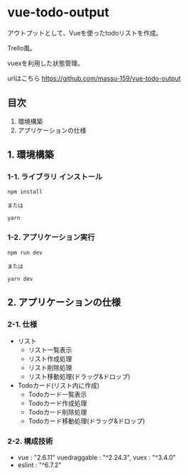 # vue-todo-output
アウトプットとして、Vueを使ったtodoリストを作成。

Trello風。

vuexを利用した状態管理。

urlはこちら
https://github.com/massu-159/vue-todo-output


## 目次
1. 環境構築
2. アプリケーションの仕様

## 1. 環境構築

### 1-1. ライブラリ インストール

```
npm install

または

yarn
```

### 1-2. アプリケーション実行

```
npm run dev

または

yarn dev
```

## 2. アプリケーションの仕様

### 2-1. 仕様
- リスト
  - リスト一覧表示
  - リスト作成処理
  - リスト削除処理
  - リスト移動処理(ドラッグ&ドロップ)
- Todoカード(リスト内に作成)
  - Todoカード一覧表示
  - Todoカード作成処理
  - Todoカード削除処理
  - Todoカード移動処理(ドラッグ&ドロップ)


### 2-2. 構成技術
- vue : "2.6.11"
vuedraggable : "^2.24.3",
vuex : "^3.4.0"
- eslint : "^6.7.2"

